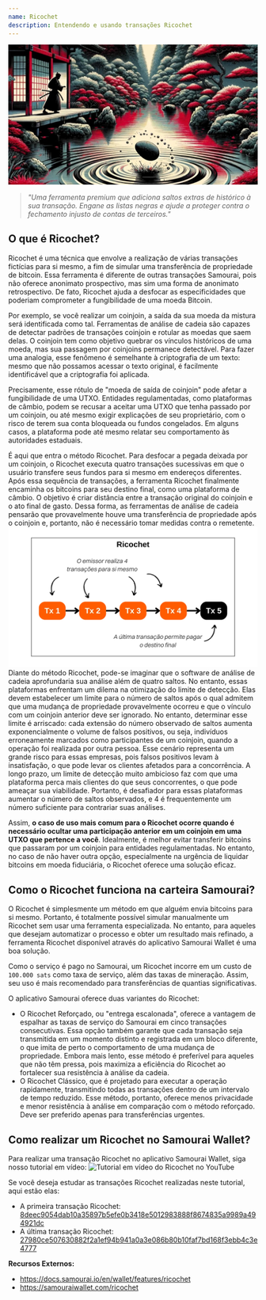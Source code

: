 ```yaml
---
name: Ricochet
description: Entendendo e usando transações Ricochet
---
```


![capa ricochet](assets/cover.jpeg)

> *"Uma ferramenta premium que adiciona saltos extras de histórico à sua transação. Engane as listas negras e ajude a proteger contra o fechamento injusto de contas de terceiros."*

## O que é Ricochet?
Ricochet é uma técnica que envolve a realização de várias transações fictícias para si mesmo, a fim de simular uma transferência de propriedade de bitcoin. Essa ferramenta é diferente de outras transações Samourai, pois não oferece anonimato prospectivo, mas sim uma forma de anonimato retrospectivo. De fato, Ricochet ajuda a desfocar as especificidades que poderiam comprometer a fungibilidade de uma moeda Bitcoin.

Por exemplo, se você realizar um coinjoin, a saída da sua moeda da mistura será identificada como tal. Ferramentas de análise de cadeia são capazes de detectar padrões de transações coinjoin e rotular as moedas que saem delas. O coinjoin tem como objetivo quebrar os vínculos históricos de uma moeda, mas sua passagem por coinjoins permanece detectável. Para fazer uma analogia, esse fenômeno é semelhante à criptografia de um texto: mesmo que não possamos acessar o texto original, é facilmente identificável que a criptografia foi aplicada.

Precisamente, esse rótulo de "moeda de saída de coinjoin" pode afetar a fungibilidade de uma UTXO. Entidades regulamentadas, como plataformas de câmbio, podem se recusar a aceitar uma UTXO que tenha passado por um coinjoin, ou até mesmo exigir explicações de seu proprietário, com o risco de terem sua conta bloqueada ou fundos congelados. Em alguns casos, a plataforma pode até mesmo relatar seu comportamento às autoridades estaduais.

É aqui que entra o método Ricochet. Para desfocar a pegada deixada por um coinjoin, o Ricochet executa quatro transações sucessivas em que o usuário transfere seus fundos para si mesmo em endereços diferentes. Após essa sequência de transações, a ferramenta Ricochet finalmente encaminha os bitcoins para seu destino final, como uma plataforma de câmbio. O objetivo é criar distância entre a transação original do coinjoin e o ato final de gasto. Dessa forma, as ferramentas de análise de cadeia pensarão que provavelmente houve uma transferência de propriedade após o coinjoin e, portanto, não é necessário tomar medidas contra o remetente.
![diagrama ricochet](assets/pt/1.webp)
Diante do método Ricochet, pode-se imaginar que o software de análise de cadeia aprofundaria sua análise além de quatro saltos. No entanto, essas plataformas enfrentam um dilema na otimização do limite de detecção. Elas devem estabelecer um limite para o número de saltos após o qual admitem que uma mudança de propriedade provavelmente ocorreu e que o vínculo com um coinjoin anterior deve ser ignorado. No entanto, determinar esse limite é arriscado: cada extensão do número observado de saltos aumenta exponencialmente o volume de falsos positivos, ou seja, indivíduos erroneamente marcados como participantes de um coinjoin, quando a operação foi realizada por outra pessoa. Esse cenário representa um grande risco para essas empresas, pois falsos positivos levam à insatisfação, o que pode levar os clientes afetados para a concorrência. A longo prazo, um limite de detecção muito ambicioso faz com que uma plataforma perca mais clientes do que seus concorrentes, o que pode ameaçar sua viabilidade. Portanto, é desafiador para essas plataformas aumentar o número de saltos observados, e 4 é frequentemente um número suficiente para contrariar suas análises.

Assim, **o caso de uso mais comum para o Ricochet ocorre quando é necessário ocultar uma participação anterior em um coinjoin em uma UTXO que pertence a você**. Idealmente, é melhor evitar transferir bitcoins que passaram por um coinjoin para entidades regulamentadas. No entanto, no caso de não haver outra opção, especialmente na urgência de liquidar bitcoins em moeda fiduciária, o Ricochet oferece uma solução eficaz.

## Como o Ricochet funciona na carteira Samourai?
O Ricochet é simplesmente um método em que alguém envia bitcoins para si mesmo. Portanto, é totalmente possível simular manualmente um Ricochet sem usar uma ferramenta especializada. No entanto, para aqueles que desejam automatizar o processo e obter um resultado mais refinado, a ferramenta Ricochet disponível através do aplicativo Samourai Wallet é uma boa solução.

Como o serviço é pago no Samourai, um Ricochet incorre em um custo de `100.000 sats` como taxa de serviço, além das taxas de mineração. Assim, seu uso é mais recomendado para transferências de quantias significativas.

O aplicativo Samourai oferece duas variantes do Ricochet:
- O Ricochet Reforçado, ou "entrega escalonada", oferece a vantagem de espalhar as taxas de serviço do Samourai em cinco transações consecutivas. Essa opção também garante que cada transação seja transmitida em um momento distinto e registrada em um bloco diferente, o que imita de perto o comportamento de uma mudança de propriedade. Embora mais lento, esse método é preferível para aqueles que não têm pressa, pois maximiza a eficiência do Ricochet ao fortalecer sua resistência à análise da cadeia.
- O Ricochet Clássico, que é projetado para executar a operação rapidamente, transmitindo todas as transações dentro de um intervalo de tempo reduzido. Esse método, portanto, oferece menos privacidade e menor resistência à análise em comparação com o método reforçado. Deve ser preferido apenas para transferências urgentes.

## Como realizar um Ricochet no Samourai Wallet?
Para realizar uma transação Ricochet no aplicativo Samourai Wallet, siga nosso tutorial em vídeo:
![Tutorial em vídeo do Ricochet no YouTube](https://youtu.be/Gsz0zuVo3N4)

Se você deseja estudar as transações Ricochet realizadas neste tutorial, aqui estão elas:
- A primeira transação Ricochet: [8deec9054dab10a35897b5efe0b3418e5012983888f8674835a9989a494921dc](https://mempool.space/fr/testnet/tx/8deec9054dab10a35897b5efe0b3418e5012983888f8674835a9989a494921dc)
- A última transação Ricochet: [27980ce507630882f2a1ef94b941a0a3e086b80b10faf7bd168f3ebb4c3e4777](https://mempool.space/fr/testnet/tx/27980ce507630882f2a1ef94b941a0a3e086b80b10faf7bd168f3ebb4c3e4777)

**Recursos Externos:**
- https://docs.samourai.io/en/wallet/features/ricochet
- https://samouraiwallet.com/ricochet
